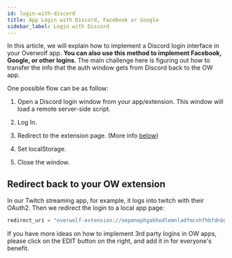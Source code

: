 ```yaml
---
id: login-with-discord
title: App Login with Discord, Facebook or Google
sidebar_label: Login with Discord
---
```



In this article, we will explain how to implement a Discord login interface in your Overwolf app. **You can also use this method to implement Facebook, Google, or other logins**. The main challenge here is figuring out how to transfer the info that the auth window gets from Discord back to the OW app.

One possible flow can be as follow:
 
1. Open a Discord login window from your app/extension. This window will load a remote server-side script.  

2. Log In.  

3. Redirect to the extension page. (More info [below](#redirect-back-to-your-ow-extension))

4. Set localStorage.  

5. Close the window.

## Redirect back to your OW extension

In our Twitch streaming app, for example, it logs into twitch with their OAuth2.  Then we redirect the login to a local app page:

```js
redirect_uri = "overwolf-extension://oepmnephgakhodlemnladfmcnhfhbfdnbgolmcok/external-windows/login/login.html";
```

If you have more ideas on how to implement 3rd party logins in OW apps, please click on the EDIT button on the right, and add it in for everyone's benefit.